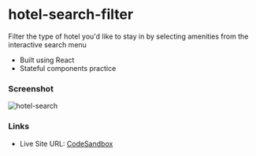 # hotel-search-filter
Filter the type of hotel you'd like to stay in by selecting amenities from the interactive search menu
- Built using React
- Stateful components practice

### Screenshot
![hotel-search](https://user-images.githubusercontent.com/87884573/152623590-306af608-70b3-4410-abbd-6eb7aaf82cd5.gif)

### Links
- Live Site URL: [CodeSandbox](https://7djmx.csb.app/)
